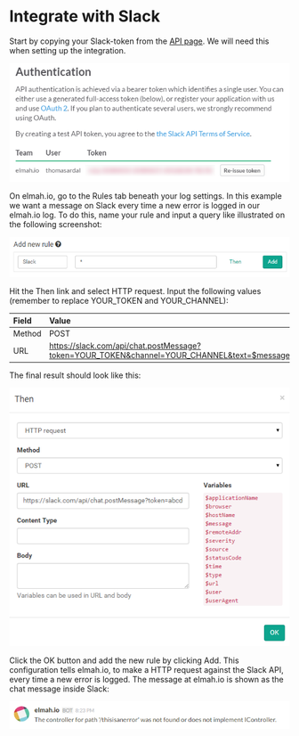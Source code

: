# Integrate with Slack

Start by copying your Slack-token from the [API page](https://api.slack.com/web). We will need this when setting up the integration.

![Slack Authentication Page](images/slack_authentication_page.png)

On elmah.io, go to the Rules tab beneath your log settings. In this example we want a message on Slack every time a new error is logged in our elmah.io log. To do this, name your rule and input a query like illustrated on the following screenshot:

![Add HTTP Rule](images/add_new_slack_rule.png)

Hit the Then link and select HTTP request. Input the following values (remember to replace YOUR_TOKEN and YOUR_CHANNEL):

| Field | Value |
| :--- | :--- |
| Method | POST |
| URL | https://slack.com/api/chat.postMessage?token=YOUR_TOKEN&channel=YOUR_CHANNEL&text=$message&username=elmah.io |


The final result should look like this:

![HTTP Rule Dialog](images/send_http_request_to_slack.png)

Click the OK button and add the new rule by clicking Add. This configuration tells elmah.io, to make a HTTP request against the Slack API, every time a new error is logged. The message at elmah.io is shown as the chat message inside Slack:

![Error on Slack](images/elmah_io_error_on_slack.png)
